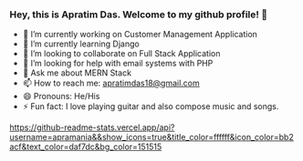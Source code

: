 ### Hey, this is Apratim Das. Welcome to my github profile! 👋
- 🔭 I’m currently working on Customer Management Application
- 🌱 I’m currently learning Django
- 👯 I’m looking to collaborate on Full Stack Application
- 🤔 I’m looking for help with email systems with PHP
- 💬 Ask me about MERN Stack
- 📫 How to reach me: apratimdas18@gmail.com
- 😄 Pronouns: He/His
- ⚡ Fun fact: I love playing guitar and also compose music and songs.

https://github-readme-stats.vercel.app/api?username=apramania&&show_icons=true&title_color=ffffff&icon_color=bb2acf&text_color=daf7dc&bg_color=151515
